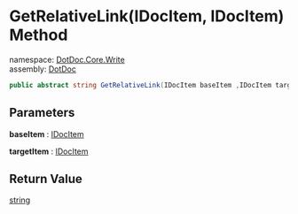﻿# GetRelativeLink\(IDocItem, IDocItem\) Method

namespace: [DotDoc\.Core\.Write](../../DotDoc.Core.Write.md)<br />
assembly: [DotDoc](../../../DotDoc.md)



```csharp
public abstract string GetRelativeLink(IDocItem baseItem ,IDocItem targetItem);
```

## Parameters

__baseItem__ : [IDocItem](../../../DotDoc/DotDoc.Core.Models/IDocItem.md)



__targetItem__ : [IDocItem](../../../DotDoc/DotDoc.Core.Models/IDocItem.md)



## Return Value

[string](https://docs.microsoft.com/dotnet/api/System.String)




